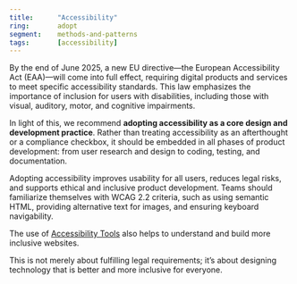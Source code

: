 ```yaml
---
title:      "Accessibility"
ring:       adopt
segment:    methods-and-patterns
tags:       [accessibility]
---
```


By the end of June 2025, a new EU directive—the European Accessibility Act (EAA)—will come into full effect, requiring digital products and services to meet specific accessibility standards. This law emphasizes the importance of inclusion for users with disabilities, including those with visual, auditory, motor, and cognitive impairments.

In light of this, we recommend **adopting accessibility as a core design and development practice**. Rather than treating accessibility as an afterthought or a compliance checkbox, it should be embedded in all phases of product development: from user research and design to coding, testing, and documentation.

Adopting accessibility improves usability for all users, reduces legal risks, and supports ethical and inclusive product development. Teams should familiarize themselves with WCAG 2.2 criteria, such as using semantic HTML, providing alternative text for images, and ensuring keyboard navigability.

The use of [Accessibility Tools](/tools/accessibility-tools) also helps to understand and build more inclusive websites.

This is not merely about fulfilling legal requirements; it’s about designing technology that is better and more inclusive for everyone.
